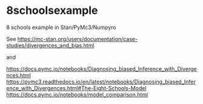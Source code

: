 # 8schoolsexample
8 schools example in Stan/PyMc3/Numpyro

See
https://mc-stan.org/users/documentation/case-studies/divergences_and_bias.html

and 

https://docs.pymc.io/notebooks/Diagnosing_biased_Inference_with_Divergences.html
https://pymc3.readthedocs.io/en/latest/notebooks/Diagnosing_biased_Inference_with_Divergences.html#The-Eight-Schools-Model
https://docs.pymc.io/notebooks/model_comparison.html

